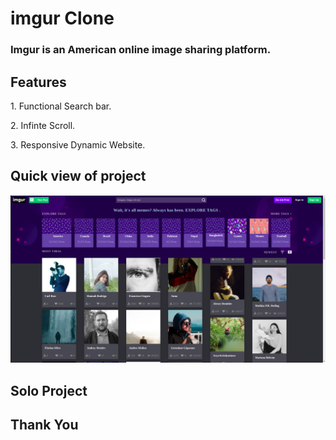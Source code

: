 # imgur Clone

<h3>Imgur is an American online image sharing platform.</h3>

## Features
<p>1. Functional Search bar.</p>
<p>2. Infinte Scroll.</p>
<p>3. Responsive Dynamic Website.</p>

## Quick view of project
<img src="https://github.com/bhaskarkrp/imgur/blob/master/images/Screenshot%20from%202022-04-17%2019-57-15.png"/>

## Solo Project

## Thank You
